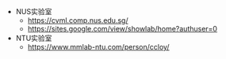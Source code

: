 - NUS实验室
	- https://cvml.comp.nus.edu.sg/
	- https://sites.google.com/view/showlab/home?authuser=0
- NTU实验室
	- https://www.mmlab-ntu.com/person/ccloy/